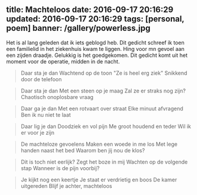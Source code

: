 title: Machteloos
date: 2016-09-17 20:16:29
updated: 2016-09-17 20:16:29
tags: [personal, poem]
banner: /gallery/powerless.jpg
---
Het is al lang geleden dat ik iets geblogd heb. Dit gedicht schreef ik toen een familielid in het ziekenhuis kwam te liggen. Hing voor mn gevoel aan een zijden draadje. Gelukkig is het goedgekomen. Dit gedicht komt uit het moment voor de operatie, midden in de nacht.

<!-- more -->

> Daar sta je dan
> Wachtend op de toon
> "Ze is heel erg ziek"
> Snikkend door de telefoon

> Daar sta je dan
> Met een steen op je maag
> Zal ze er straks nog zijn?
> Chaotisch onoplosbare vraag

> Daar ga je dan
> Met een rotvaart over straat
> Elke minuut afvragend
> Ben ik nu niet te laat

> Daar lig je dan
> Doodziek en vol pijn
> Me groot houdend en teder
> Wil ik er voor je zijn

> De machteloze gevoelens
> Maken een woede in me los
> Met lege handen naast het bed
> Waarom ben jij nou de klos?

> Dit is toch niet eerlijk?
> Zegt het boze in mij
> Wachten op de volgende stap
> Wanneer is de pijn voorbij?

> Je kijkt nog een keertje
> Je staat er verdrietig en boos
> De kamer uitgereden
> Blijf je achter, machteloos
